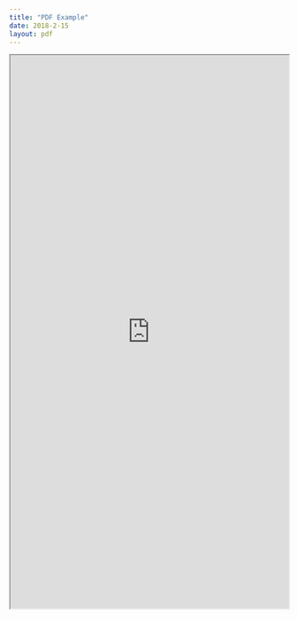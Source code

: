 ```yaml
---
title: "PDF Example"
date: 2018-2-15
layout: pdf
---
```


<iframe src="https://docs.google.com/file/d/0B6HxyohsH6hrYVk4b2lUeXhsYjVCc3kxTmc1MHZtV096cGVF/preview" width="100%" height="1000px"></iframe>
